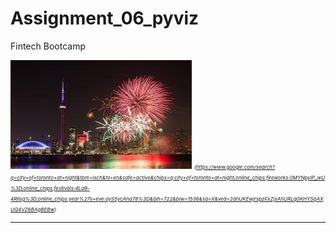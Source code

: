 # Assignment_06_pyviz
Fintech Bootcamp


![alt text](Images/image_5.jpg)
<span style="font-size:8px">*(https://www.google.com/search?q=city+of+toronto+at+night&tbm=isch&hl=en&safe=active&chips=q:city+of+toronto+at+night,online_chips:fireworks:0MYNpylP_wU%3D,online_chips:festivals:4La9-4Rllsg%3D,online_chips:year%27s+eve:oyS5ycAna78%3D&bih=722&biw=1536&sa=X&ved=2ahUKEwjrspzFxZjxAhURLq0KHYSqAXUQ4VZ6BAgBEBw)*</span>

---